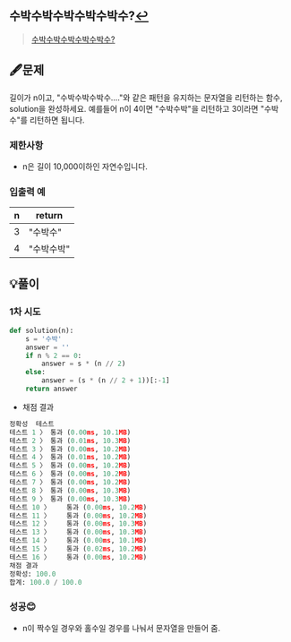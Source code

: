 ## 수박수박수박수박수박수?[↩](../programmers_practice)

> [수박수박수박수박수박수?](https://programmers.co.kr/learn/courses/30/lessons/12922)

## 🖋️문제

길이가 n이고, "수박수박수박수...."와 같은 패턴을 유지하는 문자열을 리턴하는 함수, solution을 완성하세요. 예를들어 n이 4이면 "수박수박"을 리턴하고 3이라면 "수박수"를 리턴하면 됩니다.

### 제한사항

- n은 길이 10,000이하인 자연수입니다.

### 입출력 예

| n    | return     |
| ---- | ---------- |
| 3    | "수박수"   |
| 4    | "수박수박" |

## 💡풀이

### 1차 시도

```python
def solution(n):
    s = '수박'
    answer = ''
    if n % 2 == 0:
        answer = s * (n // 2)
    else:
        answer = (s * (n // 2 + 1))[:-1]
    return answer
```

* 채점 결과

```python
정확성  테스트
테스트 1 〉	통과 (0.00ms, 10.1MB)
테스트 2 〉	통과 (0.01ms, 10.3MB)
테스트 3 〉	통과 (0.00ms, 10.2MB)
테스트 4 〉	통과 (0.01ms, 10.2MB)
테스트 5 〉	통과 (0.00ms, 10.2MB)
테스트 6 〉	통과 (0.00ms, 10.2MB)
테스트 7 〉	통과 (0.00ms, 10.2MB)
테스트 8 〉	통과 (0.00ms, 10.3MB)
테스트 9 〉	통과 (0.00ms, 10.3MB)
테스트 10 〉	통과 (0.00ms, 10.2MB)
테스트 11 〉	통과 (0.00ms, 10.2MB)
테스트 12 〉	통과 (0.00ms, 10.3MB)
테스트 13 〉	통과 (0.00ms, 10.3MB)
테스트 14 〉	통과 (0.00ms, 10.1MB)
테스트 15 〉	통과 (0.02ms, 10.2MB)
테스트 16 〉	통과 (0.00ms, 10.2MB)
채점 결과
정확성: 100.0
합계: 100.0 / 100.0
```

### 성공😊
- n이 짝수일 경우와 홀수일 경우를 나눠서 문자열을 만들어 줌.

